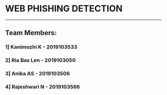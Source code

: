 # WEB PHISHING DETECTION
---
## Team Members:
### 1] Kanimozhi K - 2019103533
### 2] Ria Bas Len - 2019103050
### 3] Anika AS - 2019103506
### 4] Rajeshwari N - 2019103566
